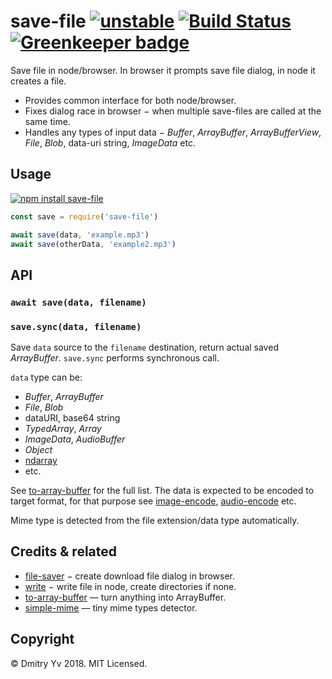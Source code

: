 # save-file [![unstable](https://img.shields.io/badge/stability-unstable-green.svg)](http://github.com/badges/stability-badges) [![Build Status](https://img.shields.io/travis/dy/save-file.svg)](https://travis-ci.org/dy/save-file) [![Greenkeeper badge](https://badges.greenkeeper.io/dy/save-file.svg)](https://greenkeeper.io/)

Save file in node/browser. In browser it prompts save file dialog, in node it creates a file.

* Provides common interface for both node/browser.
* Fixes dialog race in browser − when multiple save-files are called at the same time.
* Handles any types of input data − _Buffer_, _ArrayBuffer_, _ArrayBufferView_, _File_, _Blob_, data-uri string, _ImageData_ etc.

## Usage

[![npm install save-file](https://nodei.co/npm/save-file.png?mini=true)](https://npmjs.org/package/save-file/)

```js
const save = require('save-file')

await save(data, 'example.mp3')
await save(otherData, 'example2.mp3')

```

## API

### `await save(data, filename)`
### `save.sync(data, filename)`

Save `data` source to the `filename` destination, return actual saved _ArrayBuffer_. `save.sync` performs synchronous call.

`data` type can be:
* _Buffer_, _ArrayBuffer_
* _File_, _Blob_
* dataURI, base64 string
* _TypedArray_, _Array_
* _ImageData_, _AudioBuffer_
* _Object_
* [ndarray](https://github.com/scijs/ndarray)
* etc.

See [to-array-buffer](https://github.com/dy/to-array-buffer) for the full list. The data is expected to be encoded to target format, for that purpose see [image-encode](https://ghub.io/image-encode), [audio-encode](https://ghub.io/audio-encode) etc.

Mime type is detected from the file extension/data type automatically.


## Credits & related

* [file-saver](https://npmjs.org/package/file-saver) − create download file dialog in browser.
* [write](https://npmjs.org/package/write) − write file in node, create directories if none.
* [to-array-buffer](https://github.com/dy/to-array-buffer) — turn anything into ArrayBuffer.
* [simple-mime](https://npmjs.org/package/simple-mime) — tiny mime types detector.

## Copyright

© Dmitry Yv 2018. MIT Licensed.
